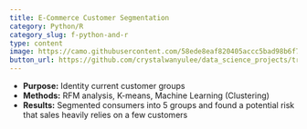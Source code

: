 ```yaml
---
title: E-Commerce Customer Segmentation
category: Python/R
category_slug: f-python-and-r
type: content
image: https://camo.githubusercontent.com/58ede8eaf820405accc5bad98b6f770cb6865e35a7f9a4355907d3e7022965eb/68747470733a2f2f696d616765732e756e73706c6173682e636f6d2f70686f746f2d313439353838373633333132312d6631313536636137663661303f69786c69623d72622d312e322e3126713d383026666d3d6a70672663726f703d656e74726f70792663733d74696e797372676226646c3d706861642d706963686574626f766f726e6b756c2d6d326971526456477072552d756e73706c6173682e6a7067
button_url: https://github.com/crystalwanyulee/data_science_projects/tree/master/projects/online%20retail/segmentation
---
```


* **Purpose:** Identity current customer groups
* **Methods:** RFM analysis, K-means, Machine Learning (Clustering)
* **Results:** Segmented consumers into 5 groups and found a potential risk that sales heavily relies on a few customers

